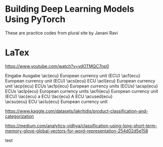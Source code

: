 # Building Deep Learning Models Using PyTorch

These are practice codes from plural site by Janani Ravi

# LaTex

https://www.youtube.com/watch?v=ydOTMQC7np0



Eingabe	Ausgabe
\ac{ecu}	European currency unit (ECU)
\acf{ecu}	European currency unit (ECU)
\acs{ecu}	ECU
\acl{ecu}	European currency unit
\acp{ecu}	ECUs
\acfp{ecu}	European currency units (ECUs)
\acsp{ecu}	ECUs
\aclp{ecu}	European currency units
\acfi{ecu}	European currency unit (ECU)
\iac{ecu}	a ECU
\Iac{ecu}	A ECU
\acused{ecu}	
\acsu{ecu}	ECU
\aclu{ecu}	European currency unit


https://www.kaggle.com/datasets/lakritidis/product-classification-and-categorization

https://medium.com/analytics-vidhya/classification-using-long-short-term-memory-glove-global-vectors-for-word-representation-254d02d5e158

test
